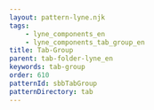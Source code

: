 ```yaml
---
layout: pattern-lyne.njk
tags: 
    - lyne_components_en
    - lyne_components_tab_group_en
title: Tab-Group
parent: tab-folder-lyne_en
keywords: tab-group
order: 610
patternId: sbbTabGroup
patternDirectory: tab
---
```

